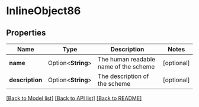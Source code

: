 # InlineObject86

## Properties

Name | Type | Description | Notes
------------ | ------------- | ------------- | -------------
**name** | Option<**String**> | The human readable name of the scheme | [optional]
**description** | Option<**String**> | The description of the scheme | [optional]

[[Back to Model list]](../README.md#documentation-for-models) [[Back to API list]](../README.md#documentation-for-api-endpoints) [[Back to README]](../README.md)


